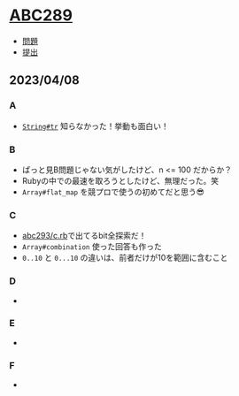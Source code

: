# [ABC289](https://atcoder.jp/contests/abc289)

- [問題](https://atcoder.jp/contests/abc289/tasks)
- [提出](https://atcoder.jp/contests/abc289/submissions?f.User=Jessica_nao_)

## 2023/04/08

### A

- [`String#tr`](https://docs.ruby-lang.org/en/3.2/String.html#method-i-tr) 知らなかった！挙動も面白い！

### B

- ぱっと見B問題じゃない気がしたけど、n <= 100 だからか？
- Rubyの中での最速を取ろうとしたけど、無理だった。笑
- `Array#flat_map` を競プロで使うの初めてだと思う😎

### C

- [abc293/c.rb](../abc293/c.rb)で出てるbit全探索だ！
- `Array#combination` 使った回答も作った
- `0..10` と `0...10` の違いは、前者だけが10を範囲に含むこと

### D

-

### E

-

### F

-
